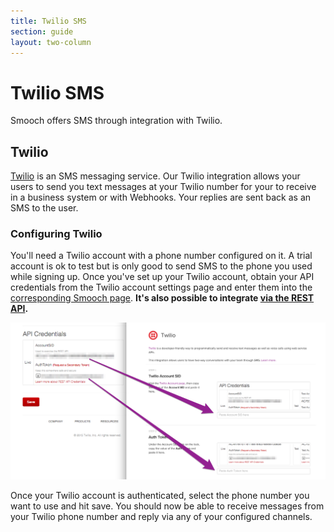```yaml
---
title: Twilio SMS
section: guide
layout: two-column
---
```

# Twilio SMS

Smooch offers SMS through integration with Twilio.

## Twilio

[Twilio](https://www.twilio.com/) is an SMS messaging service. Our Twilio integration allows your users to send you text messages at your Twilio number for your to receive in a business system or with Webhooks. Your replies are sent back as an SMS to the user.

### Configuring Twilio

You'll need a Twilio account with a phone number configured on it. A trial account is ok to test but is only good to send SMS to the phone you used while signing up. Once you've set up your Twilio account, obtain your API credentials from the Twilio account settings page and enter them into the [corresponding Smooch page](). **It's also possible to integrate [via the REST API](/guide/configuring-messaging-channels/#twilio-sms).**

![Enter API credentials](/images/twilio.png)

Once your Twilio account is authenticated, select the phone number you want to use and hit save. You should now be able to receive messages from your Twilio phone number and reply via any of your configured channels.
